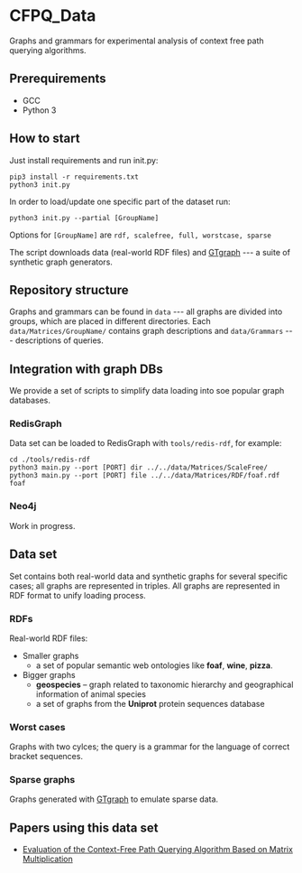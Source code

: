 # CFPQ_Data

Graphs and grammars for experimental analysis of context free path querying algorithms.

## Prerequirements
* GCC
* Python 3

## How to start

Just install requirements and run init.py: 

```
pip3 install -r requirements.txt
python3 init.py
```

In order to load/update one specific part of the dataset run:
```
python3 init.py --partial [GroupName]
```
Options for ```[GroupName]``` are ```rdf, scalefree, full, worstcase, sparse```

The script downloads data (real-world RDF files) and [GTgraph](http://www.cse.psu.edu/~kxm85/software/GTgraph/) --- a suite of synthetic graph generators.

## Repository structure

Graphs and grammars can be found in  ```data``` --- all graphs are divided into groups, which are placed in different directories. Each ```data/Matrices/GroupName/``` contains graph descriptions and ```data/Grammars``` --- descriptions of queries. 

## Integration with graph DBs

We provide a set of scripts to simplify data loading into soe popular graph databases.

### RedisGraph

Data set can be loaded to RedisGraph with ```tools/redis-rdf```, for example:
```
cd ./tools/redis-rdf
python3 main.py --port [PORT] dir ../../data/Matrices/ScaleFree/
python3 main.py --port [PORT] file ../../data/Matrices/RDF/foaf.rdf foaf
```

### Neo4j

Work in progress.

## Data set

Set contains both real-world data and synthetic graphs for several specific cases; all graphs are represented in triples.
All graphs are represented in RDF format to unify loading process.

### RDFs

Real-world RDF files:

- Smaller graphs
  - a set of popular semantic web ontologies like **foaf**, **wine**, **pizza**.
- Bigger graphs
  - **geospecies** – graph related to taxonomic hierarchy and geographical information of animal species
  - a set of graphs from the **Uniprot** protein sequences database

### Worst cases

Graphs with two cylces; the query is a grammar for the language of correct bracket sequences.

### Sparse graphs 

Graphs generated with [GTgraph](http://www.cse.psu.edu/~kxm85/software/GTgraph/) to emulate sparse data.

## Papers using this data set

- [Evaluation of the Context-Free Path Querying Algorithm Based on Matrix Multiplication](https://dl.acm.org/citation.cfm?id=3328503)
